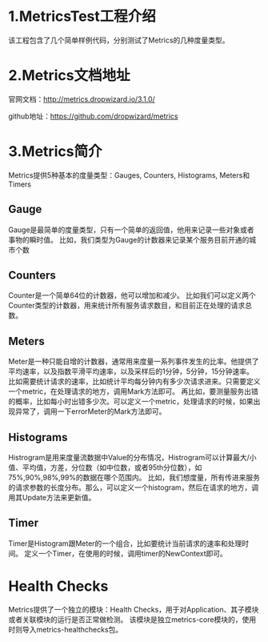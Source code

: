 # 1.MetricsTest工程介绍
该工程包含了几个简单样例代码，分别测试了Metrics的几种度量类型。

# 2.Metrics文档地址
官网文档：http://metrics.dropwizard.io/3.1.0/

github地址：https://github.com/dropwizard/metrics

# 3.Metrics简介
Metrics提供5种基本的度量类型：Gauges, Counters, Histograms, Meters和 Timers
 
## Gauge
Gauge是最简单的度量类型，只有一个简单的返回值，他用来记录一些对象或者事物的瞬时值。
比如，我们类型为Gauge的计数器来记录某个服务目前开通的城市个数

## Counters
Counter是一个简单64位的计数器，他可以增加和减少。
比如我们可以定义两个Counter类型的计数器，用来统计所有服务请求数目，和目前正在处理的请求总数。

## Meters
Meter是一种只能自增的计数器，通常用来度量一系列事件发生的比率。他提供了平均速率，以及指数平滑平均速率，以及采样后的1分钟，5分钟，15分钟速率。
比如需要统计请求的速率，比如统计平均每分钟内有多少次请求进来。只需要定义一个metric，在处理请求的地方，调用Mark方法即可。
再比如，要测量服务出错的概率，比如每小时出错多少次。可以定义一个metric，处理请求的时候，如果出现异常了，调用一下errorMeter的Mark方法即可。

## Histograms
Histrogram是用来度量流数据中Value的分布情况，Histrogram可以计算最大/小值、平均值，方差，分位数（如中位数，或者95th分位数），如75%,90%,98%,99%的数据在哪个范围内。
比如，我们想度量，所有传进来服务的请求参数的长度分布。那么，可以定义一个histogram，然后在请求的地方，调用其Update方法来更新值。

## Timer
Timer是Histogram跟Meter的一个组合，比如要统计当前请求的速率和处理时间。
定义一个Timer，在使用的时候，调用timer的NewContext即可。

# Health Checks
Metrics提供了一个独立的模块：Health Checks，用于对Application、其子模块或者关联模块的运行是否正常做检测。
该模块是独立metrics-core模块的，使用时则导入metrics-healthchecks包。

 
